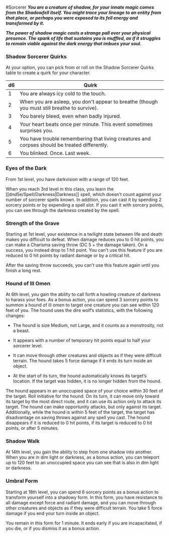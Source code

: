 #Sorcerer
***You are a creature of shadow, for your innate magic comes from the Shadowfell itself. You might trace your lineage to an entity from that place, or perhaps you were exposed to its fell energy and transformed by it.***

***The power of shadow magic casts a strange pall over your physical presence. The spark of life that sustains you is muffled, as if it struggles to remain viable against the dark energy that imbues your soul.***

### Shadow Sorcerer Quirks
At your option, you can pick from or roll on the Shadow Sorcerer Quirks table to create a quirk for your character.

|d6 |Quirk |
|---|---|
| 1 | You are always icy cold to the touch. |
| 2 | When you are asleep, you don't appear to breathe (though you must still breathe to survive). |
| 3 | You barely bleed, even when badly injured. |
| 4 | Your heart beats once per minute. This event sometimes surprises you. |
| 5 | You have trouble remembering that living creatures and corpses should be treated differently. |
| 6 | You blinked. Once. Last week. |

### Eyes of the Dark
From 1st level, you have darkvision with a range of 120 feet.

When you reach 3rd level in this class, you learn the [[dnd5e/Spell/Darkness\|Darkness]] spell, which doesn't count against your number of sorcerer spells known. In addition, you can cast it by spending 2 sorcery points or by expending a spell slot. If you cast it with sorcery points, you can see through the darkness created by the spell.

### Strength of the Grave
Starting at 1st level, your existence in a twilight state between life and death makes you difficult to defeat. When damage reduces you to 0 hit points, you can make a Charisma saving throw (DC 5 + the damage taken). On a success, you instead drop to 1 hit point. You can't use this feature if you are reduced to 0 hit points by radiant damage or by a critical hit.

After the saving throw succeeds, you can't use this feature again until you finish a long rest.

### Hound of Ill Omen
At 6th level, you gain the ability to call forth a howling creature of darkness to harass your foes. As a bonus action, you can spend 3 sorcery points to summon a hound of ill omen to target one creature you can see within 120 feet of you. The hound uses the dire wolf’s statistics, with the following changes:

- The hound is size Medium, not Large, and it counts as a monstrosity, not a beast.

- It appears with a number of temporary hit points equal to half your sorcerer level.

- It can move through other creatures and objects as if they were difficult terrain. The hound takes 5 force damage if it ends its turn inside an object.

- At the start of its turn, the hound automatically knows its target’s location. If the target was hidden, it is no longer hidden from the hound.

The hound appears in an unoccupied space of your choice within 30 feet of the target. Roll initiative for the hound. On its turn, it can move only toward its target by the most direct route, and it can use its action only to attack its target. The hound can make opportunity attacks, but only against its target. Additionally, while the hound is within 5 feet of the target, the target has disadvantage on saving throws against any spell you cast. The hound disappears if it is reduced to 0 hit points, if its target is reduced to 0 hit points, or after 5 minutes.

### Shadow Walk
At 14th level, you gain the ability to step from one shadow into another. When you are in dim light or darkness, as a bonus action, you can teleport up to 120 feet to an unoccupied space you can see that is also in dim light or darkness.

### Umbral Form
Starting at 18th level, you can spend 6 sorcery points as a bonus action to transform yourself into a shadowy form. In this form, you have resistance to all damage except force and radiant damage, and you can move through other creatures and objects as if they were difficult terrain. You take 5 force damage if you end your turn inside an object.

You remain in this form for 1 minute. It ends early if you are incapacitated, if you die, or if you dismiss it as a bonus action.